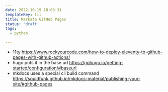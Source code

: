 ```yaml
---
date: 2022-10-19 18:03:31
templateKey: til
title: Markata GitHub Pages
status: 'draft'
tags:
  - python

---
```



* 11ty https://www.rockyourcode.com/how-to-deploy-eleventy-to-github-pages-with-github-actions/
* hugo puts it in the base url https://gohugo.io/getting-started/configuration/#baseurl
* mkdocs uses a special cli build command https://squidfunk.github.io/mkdocs-material/publishing-your-site/#github-pages
